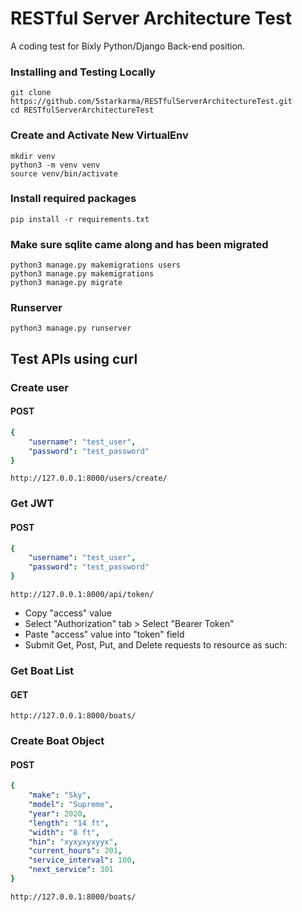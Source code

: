 # RESTful Server Architecture Test

A coding test for Bixly Python/Django Back-end position.

### Installing and Testing Locally
```
git clone https://github.com/5starkarma/RESTfulServerArchitectureTest.git
cd RESTfulServerArchitectureTest
```
### Create and Activate New VirtualEnv
```
mkdir venv
python3 -m venv venv
source venv/bin/activate
```
### Install required packages
```
pip install -r requirements.txt 
```
### Make sure sqlite came along and has been migrated
```
python3 manage.py makemigrations users
python3 manage.py makemigrations
python3 manage.py migrate
```
### Runserver
```
python3 manage.py runserver
```
## Test APIs using curl
### Create user
#### POST
```yaml
{
    "username": "test_user",
    "password": "test_password"
}
```
```
http://127.0.0.1:8000/users/create/
```
### Get JWT

#### POST
```yaml
{
    "username": "test_user",
    "password": "test_password"
}
```
```
http://127.0.0.1:8000/api/token/
```
- Copy "access" value
- Select "Authorization" tab > Select "Bearer Token"
- Paste "access" value into "token" field
- Submit Get, Post, Put, and Delete requests to resource as such:

### Get Boat List
#### GET
```
http://127.0.0.1:8000/boats/
```
### Create Boat Object
#### POST
```yaml
{
    "make": "Sky",
    "model": "Supreme",
    "year": 2020,
    "length": "14 ft",
    "width": "8 ft",
    "hin": "xyxyxyxyyx",
    "current_hours": 201,
    "service_interval": 100,
    "next_service": 301
}
```
```
http://127.0.0.1:8000/boats/
```
